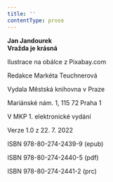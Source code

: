 ```yaml
---
title: ''
contentType: prose
---
```


<section>

**Jan Jandourek  
Vražda je krásná**

</section>

<section>

Ilustrace na obálce z Pixabay.com

Redakce Markéta Teuchnerová

</section>

<section>

Vydala Městská knihovna v Praze

Mariánské nám. 1, 115 72 Praha 1

</section>

<section>

V MKP 1. elektronické vydání

Verze 1.0 z 22. 7. 2022

</section>

<section>

ISBN 978-80-274-2439-9 (epub)

ISBN 978-80-274-2440-5 (pdf)

ISBN 978-80-274-2441-2 (prc)

</section>

